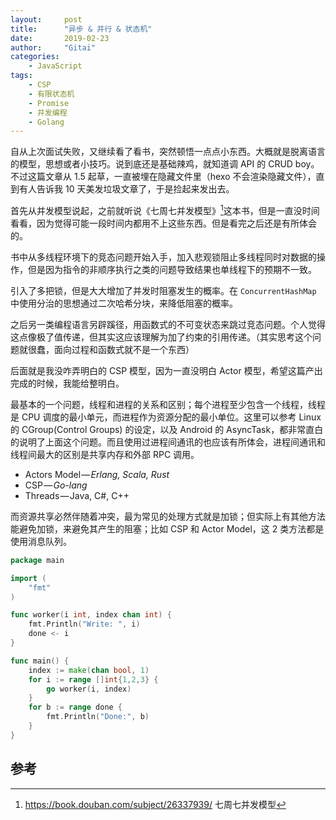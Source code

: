 ```yaml
---
layout:     post
title:      "异步 & 并行 & 状态机"
date:       2019-02-23
author:     "Gitai"
categories:
	- JavaScript
tags:
	- CSP
	- 有限状态机
	- Promise
	- 并发编程
	- Golang
---
```


自从上次面试失败，又继续看了看书，突然顿悟一点点小东西。大概就是脱离语言的模型，思想或者小技巧。说到底还是基础辣鸡，就知道调 API 的 CRUD boy。不过这篇文章从 1.5 起草，一直被埋在隐藏文件里（hexo 不会渲染隐藏文件），直到有人告诉我 10 天美发垃圾文章了，于是捡起来发出去。

首先从并发模型说起，之前就听说《七周七并发模型》[^1]这本书，但是一直没时间看看，因为觉得可能一段时间内都用不上这些东西。但是看完之后还是有所体会的。

书中从多线程环境下的竞态问题开始入手，加入悲观锁阻止多线程同时对数据的操作，但是因为指令的非顺序执行之类的问题导致结果也单线程下的预期不一致。

引入了多把锁，但是大大增加了并发时阻塞发生的概率。在 `ConcurrentHashMap` 中使用分治的思想通过二次哈希分块，来降低阻塞的概率。

之后另一类编程语言另辟蹊径，用函数式的不可变状态来跳过竞态问题。个人觉得这点像极了值传递，但其实这应该理解为加了约束的引用传递。（其实思考这个问题就很蠢，面向过程和函数式就不是一个东西）

后面就是我没咋弄明白的 CSP 模型，因为一直没明白 Actor 模型，希望这篇产出完成的时候，我能给整明白。

<!-- more -->

最基本的一个问题，线程和进程的关系和区别；每个进程至少包含一个线程，线程是 CPU 调度的最小单元，而进程作为资源分配的最小单位。这里可以参考 Linux 的 CGroup(Control Groups) 的设定，以及 Android 的 AsyncTask，都非常直白的说明了上面这个问题。而且使用过进程间通讯的也应该有所体会，进程间通讯和线程间最大的区别是共享内存和外部 RPC 调用。

- Actors Model — *Erlang, Scala, Rust*
- CSP — *Go-lang*
- Threads — Java, C#, C++

而资源共享必然伴随着冲突，最为常见的处理方式就是加锁；但实际上有其他方法能避免加锁，来避免其产生的阻塞；比如 CSP 和 Actor Model，这 2 类方法都是使用消息队列。

```go
package main

import (
    "fmt"
)

func worker(i int, index chan int) {
    fmt.Println("Write: ", i)
    done <- i
}

func main() {
    index := make(chan bool, 1)
    for i := range []int{1,2,3} {
        go worker(i, index)
    }
    for b := range done {
        fmt.Println("Done:", b)
    }
}
```



<!-- 

并发模型：

* Actor Model

* Processes

* Threads(System or Green)

* Futures

* Coroutines

* CSP

* Petri Nets



CSP 模型[^1], 有限状态机, 并发编程, Go块

-->

## 参考

[^1]: https://book.douban.com/subject/26337939/	七周七并发模型

[^2]: http://www.cnblogs.com/penghuwan/p/7451409.html 异步编年史，从“纯回调”到Promise

[^3]: https://juejin.im/post/5bd2b8a6e51d452700138e01 从Promise的实现来看有限状态机

[^4]: http://chenhanhui.com/2016/05/26/Promise%E7%9A%84%E5%AE%9E%E7%8E%B0/ Promise的实现

[^5]: https://juejin.im/entry/5a0261566fb9a0451b03f7f6 ES6 Generator函数实现协同程序

[^6]: https://www.jianshu.com/p/8ec105854e05 Getting Concurrent With ES6 Generators

[^7]: http://maples7.com/2017/10/17/understand-callback/ 完全理解回调函数

[^8]: http://www.cnblogs.com/xuchonglei/archive/2017/08/24/7422677.html 状态机/迭代器/LINQ/协程
[^9]: https://coolshell.cn/articles/4626.html 读书笔记：对线程模型的批评
[^10]: https://medium.com/@ostvp/parallelism-models-actors-vs-csp-vs-multithreading-f1bab1a2ed6b Parallelism models. Actors vs CSP vs Multithreading

[^11]: http://ju.outofmemory.cn/entry/217181 「谈谈」：简议Callback、Actor、CSP等并发模型